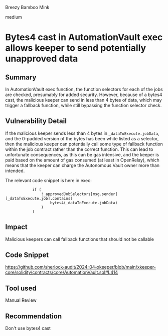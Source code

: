 Breezy Bamboo Mink

medium

# Bytes4 cast in AutomationVault exec allows keeper to send potentially unapproved data

## Summary
In AutomationVault exec function, the function selectors for each of the jobs are checked, presumably for added security. However, because of a bytes4 cast, the malicious keeper can send in less than 4 bytes of data, which may trigger a fallback function, while still bypassing the function selector check. 

## Vulnerability Detail

If the malicious keeper sends less than 4 bytes in `_dataToExecute.jobData`, and the 0-padded version of the bytes has been white listed as a selector, then the malicious keeper can potentially call some type of fallback function within the job contract rather than the correct function. This can lead to unfortunate consequences, as this can be gas intensive, and the keeper is paid based on the amount of gas consumed (at least in OpenRelay), which means that the keeper can charge the Autonomous Vault owner more than intended. 

The relevant code snippet is here in exec:

```solidity
            if (
                !_approvedJobSelectors[msg.sender][_dataToExecute.job].contains(
                    bytes4(_dataToExecute.jobData)
                )
            )
```
## Impact
Malicious keepers can call fallback functions that should not be callable

## Code Snippet
https://github.com/sherlock-audit/2024-04-xkeeper/blob/main/xkeeper-core/solidity/contracts/core/AutomationVault.sol#L414

## Tool used

Manual Review

## Recommendation
Don't use bytes4 cast